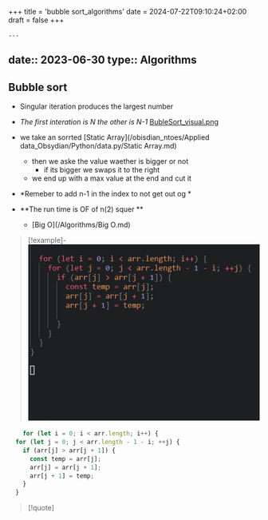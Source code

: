 +++
title = 'bubble sort_algorithms'
date = 2024-07-22T09:10:24+02:00
draft = false
+++

    ---
date:: 2023-06-30
type:: Algorithms
---

## Bubble sort 
- Singular iteration produces the largest number 
- *The first interation is N the other is N-1* 
[BubleSort_visual.png](/static/BubleSort_visual.png)
- we take an sorrted [Static Array](/obisdian_ntoes/Applied data_Obsydian/Python/data.py/Static Array.md)   
	- then we aske the value waether is bigger or not 
		- if its bigger we swaps it to the right 
	- we end up with a max value at the end and cut it
- *Remeber  to add n-1 in the index to not get out og *
		
- **The run time is OF of n(2) squer  **
	- [Big O](/Algorithms/Big O.md)

>[!example]- 
>![BubbleSortCode_visual.png](/static/BubbleSortCode_visual.png)

```ts
	for (let i = 0; i < arr.length; i++) {
  for (let j = 0; j < arr.length - 1 - i; ++j) {
    if (arr[j] > arr[j + 1]) {
      const temp = arr[j];
      arr[j] = arr[j + 1];
      arr[j + 1] = temp;
    }
  }
```

>[!quote] 